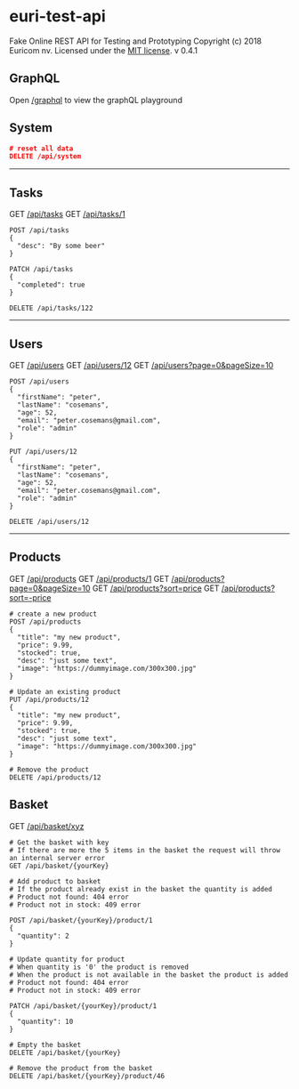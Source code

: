 # euri-test-api

Fake Online REST API for Testing and Prototyping
Copyright (c) 2018 Euricom nv. Licensed under the [MIT license](https://opensource.org/licenses/MIT).
v 0.4.1

## GraphQL

Open [/graphql](/graphql) to view the graphQL playground

## System

```json
# reset all data
DELETE /api/system
```

<hr>

## Tasks

GET [/api/tasks](/api/tasks)
GET [/api/tasks/1](/api/tasks/1)

```
POST /api/tasks
{
  "desc": "By some beer"
}

PATCH /api/tasks
{
  "completed": true
}

DELETE /api/tasks/122
```

<hr>

## Users

GET [/api/users](/api/users)
GET [/api/users/12](/api/users/12)
GET [/api/users?page=0&pageSize=10](/api/users?page=0&pageSize=10)

```
POST /api/users
{
  "firstName": "peter",
  "lastName": "cosemans",
  "age": 52,
  "email": "peter.cosemans@gmail.com",
  "role": "admin"
}

PUT /api/users/12
{
  "firstName": "peter",
  "lastName": "cosemans",
  "age": 52,
  "email": "peter.cosemans@gmail.com",
  "role": "admin"
}

DELETE /api/users/12
```

<hr>

## Products

GET [/api/products](/api/products)
GET [/api/products/1](/api/products/1)
GET [/api/products?page=0&pageSize=10](/api/products?page=0&pageSize=10)
GET [/api/products?sort=price](/api/products?sort=price)
GET [/api/products?sort=-price](/api/products?sort=-price)

```
# create a new product
POST /api/products
{
  "title": "my new product",
  "price": 9.99,
  "stocked": true,
  "desc": "just some text",
  "image": "https://dummyimage.com/300x300.jpg"
}

# Update an existing product
PUT /api/products/12
{
  "title": "my new product",
  "price": 9.99,
  "stocked": true,
  "desc": "just some text",
  "image": "https://dummyimage.com/300x300.jpg"
}

# Remove the product
DELETE /api/products/12
```

## Basket

GET [/api/basket/xyz](/api/basket/xyz)

```
# Get the basket with key
# If there are more the 5 items in the basket the request will throw an internal server error
GET /api/basket/{yourKey}
```

```
# Add product to basket
# If the product already exist in the basket the quantity is added
# Product not found: 404 error
# Product not in stock: 409 error

POST /api/basket/{yourKey}/product/1
{
  "quantity": 2
}

# Update quantity for product
# When quantity is '0' the product is removed
# When the product is not available in the basket the product is added
# Product not found: 404 error
# Product not in stock: 409 error

PATCH /api/basket/{yourKey}/product/1
{
  "quantity": 10
}

# Empty the basket
DELETE /api/basket/{yourKey}

# Remove the product from the basket
DELETE /api/basket/{yourKey}/product/46
```
